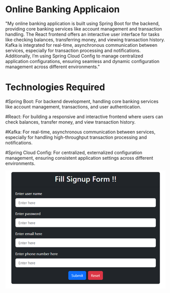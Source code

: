 
# Online Banking Applicaion

"My online banking application is built using Spring Boot for the backend, providing core banking services like account management and transaction handling. The React frontend offers an interactive user interface for tasks like checking balances, transferring money, and viewing transaction history. Kafka is integrated for real-time, asynchronous communication between services, especially for transaction processing and notifications. Additionally, I’m using Spring Cloud Config to manage centralized application configurations, ensuring seamless and dynamic configuration management across different environments."


# Technologies Required

#Spring Boot: For backend development, handling core banking services like account management, transactions, and user authentication.

#React: For building a responsive and interactive frontend where users can check balances, transfer money, and view transaction history.

#Kafka: For real-time, asynchronous communication between services, especially for handling high-throughput transaction processing and notifications.

#Spring Cloud Config: For centralized, externalized configuration management, ensuring consistent application settings across different environments.

![Image Description](https://github.com/nikhil19tiwari/Online-Banking-Application-Bakend/blob/main/Screenshot%202025-01-30%20190222.png)

